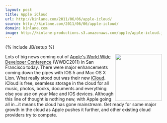 ```yaml
---
layout: post
title: Apple iCloud
url: http://kinlane.com/2011/06/06/apple-icloud/
source: http://kinlane.com/2011/06/06/apple-icloud/
domain: kinlane.com
image: http://kinlane-productions.s3.amazonaws.com/apple/apple-icloud.jpg
---
```

{% include JB/setup %}

<p>
     <img class="c1" src="http://kinlane-productions.s3.amazonaws.com/apple/apple-icloud.jpg" alt="" width="150" align="right" />Lots of big news coming out of <a title="Apple's World Wide Developer Conference" href="http://developer.apple.com/wwdc/">Apple's World Wide Developer Conference</a> (WWDC2011) in San Francisco today. There were major enhancements coming down the pipes with IOS 5 and Mac OS X Lion. What really stood out was their new <a title="iCloud" href="http://www.apple.com/icloud/">iCloud</a>. iCloud is free, seamless storage in the cloud for all music, photos, books, documents and everything else you use on your Mac and IOS devices. Although this line of thought is nothing new, with Apple going all in...it means the cloud has gone mainstream. Get ready for some major growth in the cloud as Apple pushes it further, and other existing cloud providers try to compete.
</p>